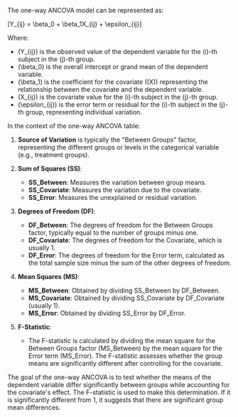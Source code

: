 The one-way ANCOVA model can be represented as:

\[Y_{ij} = \beta_0 + \beta_1X_{ij} + \epsilon_{ij}\]

Where:

- \(Y_{ij}\) is the observed value of the dependent variable for the \(i\)-th subject in the \(j\)-th group.
- \(\beta_0\) is the overall intercept or grand mean of the dependent variable.
- \(\beta_1\) is the coefficient for the covariate (\(X\)) representing the relationship between the covariate and the dependent variable.
- \(X_{ij}\) is the covariate value for the \(i\)-th subject in the \(j\)-th group.
- \(\epsilon_{ij}\) is the error term or residual for the \(i\)-th subject in the \(j\)-th group, representing individual variation.

In the context of the one-way ANCOVA table:

1. **Source of Variation** is typically the "Between Groups" factor, representing the different groups or levels in the categorical variable (e.g., treatment groups).

2. **Sum of Squares (SS)**:
   - **SS_Between**: Measures the variation between group means.
   - **SS_Covariate**: Measures the variation due to the covariate.
   - **SS_Error**: Measures the unexplained or residual variation.

3. **Degrees of Freedom (DF)**:
   - **DF_Between**: The degrees of freedom for the Between Groups factor, typically equal to the number of groups minus one.
   - **DF_Covariate**: The degrees of freedom for the Covariate, which is usually 1.
   - **DF_Error**: The degrees of freedom for the Error term, calculated as the total sample size minus the sum of the other degrees of freedom.

4. **Mean Squares (MS)**:
   - **MS_Between**: Obtained by dividing SS_Between by DF_Between.
   - **MS_Covariate**: Obtained by dividing SS_Covariate by DF_Covariate (usually 1).
   - **MS_Error**: Obtained by dividing SS_Error by DF_Error.

5. **F-Statistic**:
   - The F-statistic is calculated by dividing the mean square for the Between Groups factor (MS_Between) by the mean square for the Error term (MS_Error). The F-statistic assesses whether the group means are significantly different after controlling for the covariate.

The goal of the one-way ANCOVA is to test whether the means of the dependent variable differ significantly between groups while accounting for the covariate's effect. The F-statistic is used to make this determination. If it is significantly different from 1, it suggests that there are significant group mean differences.